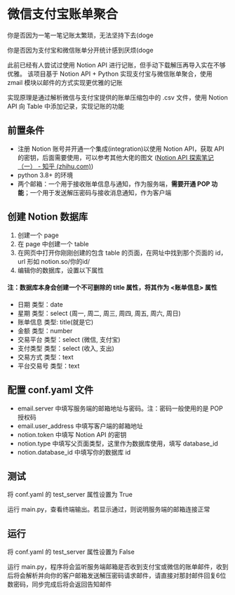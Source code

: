 # 微信支付宝账单聚合

你是否因为一笔一笔记账太繁琐，无法坚持下去(doge

你是否因为支付宝和微信账单分开统计感到厌烦(doge

此前已经有人尝试过使用 Notion API 进行记账，但手动下载解压再导入实在不够优雅。
该项目基于 Notion API + Python 实现支付宝与微信账单聚合，使用 zmail 模块以邮件的方式实现更优雅的记账

实现原理是通过解析微信与支付宝提供的账单压缩包中的 .csv 文件，使用 Notion API 向 Table 中添加记录，实现记账的功能

## 前置条件
- 注册 Notion 账号并开通一个集成(integration)以使用 Notion API，获取 API 的密钥，后面需要使用，可以参考其他大佬的图文 ([Notion API 探索笔记（一） - 知乎 (zhihu.com)](https://zhuanlan.zhihu.com/p/679456951))
- python 3.8+ 的环境
- 两个邮箱：一个用于接收账单信息与通知，作为服务端，**需要开通 POP 功能**；一个用于发送解压密码与接收消息通知，作为客户端

## 创建 Notion 数据库
1. 创建一个 page
2. 在 page 中创建一个 table
3. 在网页中打开你刚刚创建的包含 table 的页面，在网址中找到那个页面的 id，url 形如 notion.so/你的id/
4. 编辑你的数据库，设置以下属性

#### 注：数据库本身会创建一个不可删除的 title 属性，将其作为 <账单信息> 属性
   - 日期 类型：date
   - 星期 类型：select (周一, 周二, 周三, 周四, 周五, 周六, 周日)
   - 账单信息 类型: title(就是它)
   - 金额 类型：number
   - 交易平台 类型：select (微信, 支付宝)
   - 支付类型 类型：select (收入, 支出)
   - 交易方式 类型：text
   - 平台交易号 类型：text

## 配置 conf.yaml 文件
- email.server 中填写服务端的邮箱地址与密码。注：密码一般使用的是 POP 授权码
- email.user_address 中填写客户端的邮箱地址
- notion.token 中填写 Notion API 的密钥
- notion.type 中填写父页面类型，这里作为数据库使用，填写 database_id
- notion.database_id 中填写你的数据库 id

## 测试
将 conf.yaml 的 test_server 属性设置为 True

运行 main.py，查看终端输出。若显示通过，则说明服务端的邮箱连接正常

## 运行
将 conf.yaml 的 test_server 属性设置为 False

运行 main.py，程序将会监听服务端邮箱是否收到支付宝或微信的账单邮件，收到后将会解析并向你的客户邮箱发送解压密码请求邮件，请直接对那封邮件回复6位数密码，同步完成后将会返回告知邮件